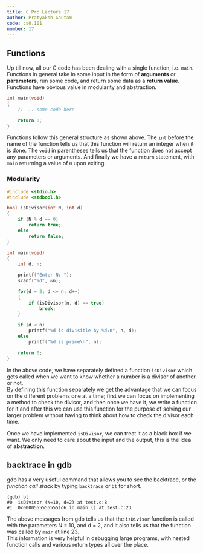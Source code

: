 ```yaml
---
title: C Pro Lecture 17
author: Pratyaksh Gautam
code: cs0.101
number: 17
---
```


## Functions

Up till now, all our C code has been dealing with a single function, i.e. `main`.
Functions in general take in some input in the form of **arguments** or **parameters**, run some code, and return some data as a **return value**.
Functions have obvious value in modularity and abstraction.

```c
int main(void)
{
	// ... some code here

	return 0;
}
```
Functions follow this general structure as shown above.
The `int` before the name of the function tells us that this function will return an integer when it is done.
The `void` in parentheses tells us that the function does not accept any parameters or arguments.
And finally we have a `return` statement, with `main` returning a value of `0` upon exiting.

### Modularity

```c
#include <stdio.h>
#include <stdbool.h>

bool isDivisor(int N, int d)
{
	if (N % d == 0)
		return true;
	else
		return false;
}

int main(void)
{
	int d, n;

	printf("Enter N: ");
	scanf("%d", &n);

	for(d = 2; d <= n; d++)
	{
		if (isDivisor(n, d) == true)
			break;
	}

	if (d < n)
		printf("%d is divisible by %d\n", n, d);
	else
		printf("%d is prime\n", n);

	return 0;
}
```

In the above code, we have separately defined a function `isDivisor` which gets called when we want to know whether a number is a divisor of another or not.  
By defining this function separately we get the advantage that we can focus on the different problems one at a time; first we can focus on implementing a method to check the divisor, and then once we have it,
we write a function for it and after this we can use this function for the purpose of solving our larger problem without having to think about how to check the divisor each time.

Once we have implemented `isDivisor`, we can treat it as a black box if we want. We only need to care about the input and the output, this is the idea of **abstraction**.

## backtrace in gdb

gdb has a very useful command that allows you to see the backtrace, or the *function call stack* by typing `backtrace` or `bt` for short.
```
(gdb) bt
#0  isDivisor (N=10, d=2) at test.c:8
#1  0x00005555555551d6 in main () at test.c:23
```

The above messages from gdb tells us that the `isDivisor` function is called with the parameters N = 10, and d = 2, and it also tells us that the function was called by `main` at line 23.  
This information is very helpful in debugging large programs, with nested function calls and various return types all over the place.
